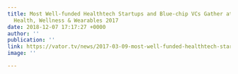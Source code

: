 ```yaml
---
title: Most Well-funded Healthtech Startups and Blue-chip VCs Gather at Vator Splash
  Health, Wellness & Wearables 2017
date: 2018-12-07 17:17:27 +0000
author: ''
publication: ''
link: https://vator.tv/news/2017-03-09-most-well-funded-healthtech-startups-and-blue-chip-vcs#hrmJ7zGWWHDFV7r7.99
image: ''

---
```

